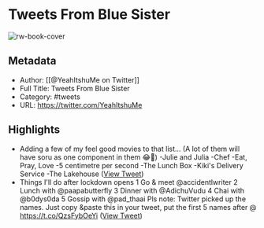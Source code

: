 # Tweets From Blue Sister

![rw-book-cover](https://pbs.twimg.com/profile_images/1592922986167685120/Gk-P878s.jpg)

## Metadata
- Author: [[@YeahItshuMe on Twitter]]
- Full Title: Tweets From Blue Sister
- Category: #tweets
- URL: https://twitter.com/YeahItshuMe

## Highlights
- Adding a few of my feel good movies to that list... (A lot of them will have soru as one component in them 😂🙈)
  -Julie and Julia
  -Chef
  -Eat, Pray, Love
  -5 centimetre per second
  -The Lunch Box
  -Kiki's Delivery Service
  -The Lakehouse ([View Tweet](https://twitter.com/YeahItshuMe/status/1393431982021910531))
- Things I'll do after lockdown opens
  1 Go & meet @accidentlwriter
  2 Lunch with @paapabutterfly
  3 Dinner with @AdichuVudu
  4 Chai with @b0dys0da
  5 Gossip with @pad_thaai
  Pls note: Twitter picked up the names. Just copy &paste this in your tweet, put the first 5 names after @ https://t.co/QzsFybOeYi ([View Tweet](https://twitter.com/YeahItshuMe/status/1252855212324163587))
